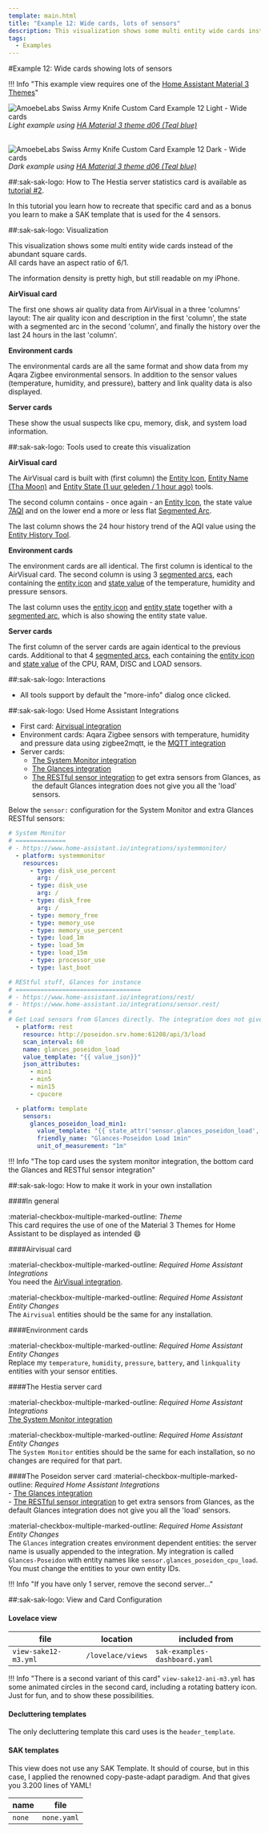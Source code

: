 ```yaml
---
template: main.html
title: "Example 12: Wide cards, lots of sensors"
description: This visualization shows some multi entity wide cards instead of the abundant square cards. The information density is pretty high, but still readable!
tags:
  - Examples
---
```

#Example 12: Wide cards showing lots of sensors

!!! Info "This example view requires one of the [Home Assistant Material 3 Themes][ham3-url]"

![AmoebeLabs Swiss Army Knife Custom Card Example 12 Light - Wide cards]
_Light example using [HA Material 3 theme d06 (Teal blue)][ham3-d06-url]_

<br>![AmoebeLabs Swiss Army Knife Custom Card Example 12 Dark - Wide cards]
_Dark example using [HA Material 3 theme d06 (Teal blue)][ham3-d06-url]_


##:sak-sak-logo: How to
The Hestia server statistics card is available as [tutorial \#2][Swiss Army Knife Tutorial 02].

In this tutorial you learn how to recreate that specific card and as a bonus you learn to make a SAK template that is used for the 4 sensors.

##:sak-sak-logo: Visualization

    
This visualization shows some multi entity wide cards instead of the abundant square cards.  
All cards have an aspect ratio of 6/1.

The information density is pretty high, but still readable on my iPhone.

**AirVisual card**

The first one shows air quality data from AirVisual in a three 'columns' layout: The air quality icon and description in the first 'column', the state with a segmented arc in the second 'column', and finally the history over the last 24 hours in the last 'column'.

**Environment cards**

The environmental cards are all the same format and show data from my Aqara Zigbee environmental sensors. In addition to the sensor values ​​(temperature, humidity, and pressure), battery and link quality data is also displayed.

**Server cards**

These show the usual suspects like cpu, memory, disk, and system load information.

##:sak-sak-logo: Tools used to create this visualization

**AirVisual card**

The AirVisual card is built with (first column) the [Entity Icon][Swiss Army Knife Custom card Entity Icon Tool], [Entity Name (Tha Moon)][Swiss Army Knife Custom card Entity Name Tool] and [Entity State (1 uur geleden / 1 hour ago)][Swiss Army Knife Custom card Entity State Tool] tools.

The second column contains - once again - an [Entity Icon][Swiss Army Knife Custom card Entity Icon Tool], the state value [7AQI][Swiss Army Knife Custom card Entity State Tool] and on the lower end a more or less flat [Segmented Arc][Swiss Army Knife Custom card Segmented Arc Tool].

The last column shows the 24 hour history trend of the AQI value using the [Entity History Tool][Swiss Army Knife Custom card Entity History Tool].

**Environment cards**

The environment cards are all identical. The first column is identical to the AirVisual card. The second column is using 3 [segmented arcs][Swiss Army Knife Custom card Segmented Arc Tool], each containing the [entity icon][Swiss Army Knife Custom card Entity Icon Tool] and [state value][Swiss Army Knife Custom card Entity State Tool] of the temperature, humidity and pressure sensors.

The last column uses the [entity icon][Swiss Army Knife Custom card Entity Icon Tool] and [entity state][Swiss Army Knife Custom card Entity State Tool] together with a [segmented arc][Swiss Army Knife Custom card Segmented Arc Tool], which is also showing the entity state value.

**Server cards**

The first column of the server cards are again identical to the previous cards. Additional to that 4 [segmented arcs][Swiss Army Knife Custom card Segmented Arc Tool], each containing the [entity icon][Swiss Army Knife Custom card Entity Icon Tool] and [state value][Swiss Army Knife Custom card Entity State Tool] of the CPU, RAM, DISC and LOAD sensors.

##:sak-sak-logo: Interactions
- All tools support by default the "more-info" dialog once clicked.

##:sak-sak-logo: Used Home Assistant Integrations
- First card: [Airvisual integration](https://www.home-assistant.io/integrations/airvisual/)
- Environment cards: Aqara Zigbee sensors with temperature, humidity and pressure data using zigbee2mqtt, ie the [MQTT integration](https://www.home-assistant.io/integrations/mqtt/)
- Server cards: 
    - [The System Monitor integration](https://www.home-assistant.io/integrations/systemmonitor/)
    - [The Glances integration](https://www.home-assistant.io/integrations/glances/)
    - [The RESTful sensor integration](https://www.home-assistant.io/integrations/sensor.rest/) to get extra sensors from Glances, as the default Glances integration does not give you all the 'load' sensors.

Below the `sensor:` configuration for the System Monitor and extra Glances RESTful sensors:

```yaml title="System Monitor sensors" linenums="1"
# System Monitor
# ==============
# - https://www.home-assistant.io/integrations/systemmonitor/
  - platform: systemmonitor
    resources:
      - type: disk_use_percent
        arg: /
      - type: disk_use
        arg: /
      - type: disk_free
        arg: /
      - type: memory_free
      - type: memory_use
      - type: memory_use_percent    
      - type: load_1m
      - type: load_5m
      - type: load_15m
      - type: processor_use
      - type: last_boot

```
```yaml title="Extra Glances sensors" linenums="1"
# REStful stuff, Glances for instance
# ===================================
# - https://www.home-assistant.io/integrations/rest/
# - https://www.home-assistant.io/integrations/sensor.rest/
#
# Get Load sensors from Glances directly. The integration does not give them...
  - platform: rest
    resource: http://poseidon.srv.home:61208/api/3/load
    scan_interval: 60
    name: glances_poseidon_load
    value_template: "{{ value_json}}"
    json_attributes:
      - min1
      - min5
      - min15
      - cpucore

  - platform: template
    sensors:
      glances_poseidon_load_min1:
        value_template: "{{ state_attr('sensor.glances_poseidon_load', 'min1') }}"
        friendly_name: "Glances-Poseidon Load 1min"
        unit_of_measurement: "1m"
```

!!! Info "The top card uses the system monitor integration, the bottom card the Glances and RESTful sensor integration"


##:sak-sak-logo: How to make it work in your own installation

####In general

:material-checkbox-multiple-marked-outline: _Theme_<br>
This card requires the use of one of the Material 3 Themes for Home Assistant to be displayed as intended :smile:

####Airvisual card

:material-checkbox-multiple-marked-outline: _Required Home Assistant Integrations_<br>
You need the [AirVisual integration](https://www.home-assistant.io/integrations/airvisual/).

:material-checkbox-multiple-marked-outline: _Required Home Assistant Entity Changes_<br>
The `Airvisual` entities should be the same for any installation.

####Environment cards
 
:material-checkbox-multiple-marked-outline: _Required Home Assistant Entity Changes_<br>
Replace my `temperature`, `humidity`, `pressure`, `battery`, and `linkquality` entities with your sensor entities. 

####The Hestia server card

:material-checkbox-multiple-marked-outline: _Required Home Assistant Integrations_<br>
[The System Monitor integration](https://www.home-assistant.io/integrations/systemmonitor/)

:material-checkbox-multiple-marked-outline: _Required Home Assistant Entity Changes_<br>
The `System Monitor` entities should be the same for each installation, so no changes are required for that part. 

####The Poseidon server card
:material-checkbox-multiple-marked-outline: _Required Home Assistant Integrations_<br>
    - [The Glances integration](https://www.home-assistant.io/integrations/glances/)<br>
    - [The RESTful sensor integration](https://www.home-assistant.io/integrations/sensor.rest/) to get extra sensors from Glances, as the default Glances integration does not give you all the 'load' sensors.

:material-checkbox-multiple-marked-outline: _Required Home Assistant Entity Changes_<br>
The `Glances` integration creates environment dependent entities: the server name is usually appended to the integration. My integration is called `Glances-Poseidon` with entity names like `sensor.glances_poseidon_cpu_load`. You must change the entities to your own entity IDs.

!!! Info "If you have only 1 server, remove the second server..."

##:sak-sak-logo: View and Card Configuration

#### Lovelace view

| file | location | included from |
| ---- | -------- | ------------- |
| `view-sake12-m3.yml` | `/lovelace/views` | `sak-examples-dashboard.yaml`|

!!! Info "There is a second variant of this card"
    `view-sake12-ani-m3.yml` has some animated circles in the second card, including a rotating battery icon. Just for fun, and to show these possibilities.

#### Decluttering templates
The only decluttering template this card uses is the `header_template`.

#### SAK templates
This view does not use any SAK Template. It should of course, but in this case, I applied the renowned copy-paste-adapt paradigm. And that gives you 3.200 lines of YAML!

| name | file |
| ---- | -------- |
| `none` | `none.yaml` |

<!-- Image references -->

[AmoebeLabs Swiss Army Knife Custom Card Example 12]: ../assets/screenshots/sak-example-12.png
[AmoebeLabs Swiss Army Knife Custom Card Example 12 Light - Wide cards]: ../assets/screenshots/sak-example-12-m3-d06-light.png "Swiss Army Knife Example 12 - Wide cards, light theme"
[AmoebeLabs Swiss Army Knife Custom Card Example 12 Dark - Wide cards]: ../assets/screenshots/sak-example-12-m3-d06-dark.png "Swiss Army Knife Example 12 - Wide cards, dark theme"

<!--- Internal References... --->
[Swiss Army Knife Custom card Segmented Arc Tool]:  ../..//tools/segarc-tool/
[Swiss Army Knife Custom card Entity Area Tool]:    ../..//tools/entity-area-tool/
[Swiss Army Knife Custom card Entity Name Tool]:    ../../tools/entity-name-tool/
[Swiss Army Knife Custom card Entity State Tool]:    ../../tools/entity-state-tool/
[Swiss Army Knife Custom card Entity Icon Tool]:    ../../tools/entity-icon-tool/
[Swiss Army Knife Custom card Entity History Tool]: ../../tools/entity-barchart-tool/

[Swiss Army Knife Tutorial 02]: ../tutorials/10-step-tutorial-02-intro.md

<!--- External References... --->

[ham3-d06-url]: https://material3-themes-manual.amoebelabs.com/examples/material3-example-theme-d06-tealblue/
[ham3-url]: https://material3-themes-manual.amoebelabs.com/
[ham3-c12-url]: https://material3-themes-manual.amoebelabs.com/examples/material3-example-theme-c12-magenta/